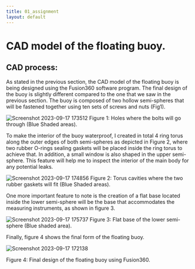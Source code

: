 ```yaml
---
title: 01_assignment
layout: default
---
```


# **CAD model of the floating buoy.**


## **CAD process:**
As stated in the previous section, the CAD model of the floating buoy is being designed using the Fusion360 software program. The final design of the buoy is slightly different compared to the one that we saw in the previous section. The buoy is composed of two hollow  semi-spheres that will be fastened together using ten sets of screws and nuts (Fig1).

![Screenshot 2023-09-17 173512](https://github.com/vtryfos/vtryfos.github.io/assets/143755086/2cb76ee2-c436-4f96-89d8-ca2214825422)
Figure 1: Holes where the bolts will go through (Blue Shaded areas).


To make the interior of the buoy waterproof, I created in total 4 ring torus along the outer edges of both semi-spheres as depicted in Figure 2, where two rubber O-rings sealing gaskets will be placed inside the ring torus to achieve that. In addition, a small window is also shaped in the upper semi-sphere. This feature will help me to inspect the interior of the main body for any potential leaks.

![Screenshot 2023-09-17 174856](https://github.com/vtryfos/vtryfos.github.io/assets/143755086/aed122fb-7086-4724-ad90-c8a05d32bd72)
Figure 2: Torus cavities where the two rubber gaskets will fit (Blue Shaded areas).


One more important feature to note is the creation of a flat base located inside the lower semi-sphere will be the base that accommodates the measuring instruments, as shown in figure 3. 

![Screenshot 2023-09-17 175737](https://github.com/vtryfos/vtryfos.github.io/assets/143755086/a4c4fac2-c959-4f66-8c73-afbadc2c9199)
Figure 3: Flat base of the lower semi-sphere (Blue shaded area).

Finally, figure 4 shows the final form of the floating buoy.

![Screenshot 2023-09-17 172138](https://github.com/vtryfos/vtryfos.github.io/assets/143755086/edffd158-bdf3-48e2-8012-2bf7701cb823)

Figure 4: Final design of the floating buoy using Fusion360.
